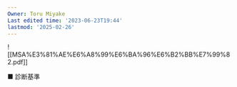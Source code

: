 ```yaml
---
Owner: Toru Miyake
Last edited time: '2023-06-23T19:44'
lastmod: '2025-02-26'
---
```

  

  

  

![[MSA%E3%81%AE%E6%A8%99%E6%BA%96%E6%B2%BB%E7%99%82.pdf]]

  

  

■ 診断基準
